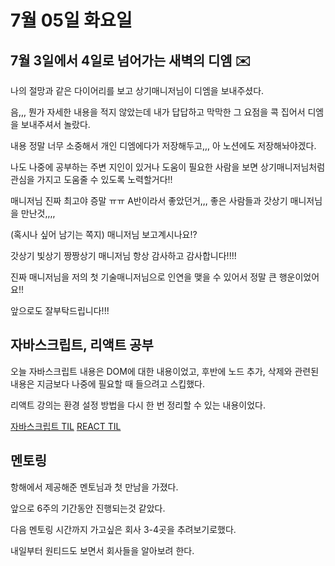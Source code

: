 # 7월 05일 화요일

## 7월 3일에서 4일로 넘어가는 새벽의 디엠 :envelope:
나의 절망과 같은 다이어리를 보고 상기매니저님이 디엠을 보내주셨다. 
 
음,,, 뭔가 자세한 내용을 적지 않았는데 내가 답답하고 막막한 그 요점을 콕 집어서 디엠을 보내주셔서 놀랐다. 
  
내용 정말 너무 소중해서 개인 디엠에다가 저장해두고,,, 아 노션에도 저장해놔야겠다. 
  
나도 나중에 공부하는 주변 지인이 있거나 도움이 필요한 사람을 보면 상기매니저님처럼 관심을 가지고 도움줄 수 있도록 노력할거다!!

매니저님 진짜 최고야 증말 ㅠㅠ A반이라서 좋았던거,,, 좋은 사람들과 갓상기 매니저님을 만난것,,,,
 
(혹시나 싶어 남기는 쪽지)
매니저님 보고계시나요!?

갓상기 빛상기 짱짱상기 매니저님 항상 감사하고 감사합니다!!!! 
 
진짜 매니저님을 저의 첫 기술매니저님으로 인연을 맺을 수 있어서 정말 큰 행운이었어요!!
  
앞으로도 잘부탁드립니다!!!


## 자바스크립트, 리액트 공부 
오늘 자바스크립트 내용은 DOM에 대한 내용이었고, 후반에 노드 추가, 삭제와 관련된 내용은 지금보다 나중에 필요할 때 들으려고 스킵했다. 

리액트 강의는 환경 설정 방법을 다시 한 번 정리할 수 있는 내용이었다. 


[자바스크립트 TIL](https://github.com/saehwa95/TIL/blob/main/JavaScript/Codeit/%5B%EC%A4%91%EA%B8%89-1%5D%EC%9D%B8%ED%84%B0%EB%9E%99%ED%8B%B0%EB%B8%8C%20%EC%9E%90%EB%B0%94%EC%8A%A4%ED%81%AC%EB%A6%BD%ED%8A%B8.md)
[REACT TIL](https://github.com/saehwa95/TIL/blob/main/React/Codeit/React%20%EC%9B%B9%20%EA%B0%9C%EB%B0%9C%20%EC%8B%9C%EC%9E%91%ED%95%98%EA%B8%B0.md)


## 멘토링
항해에서 제공해준 멘토님과 첫 만남을 가졌다. 

앞으로 6주의 기간동안 진행되는것 같았다.

다음 멘토링 시간까지 가고싶은 회사 3-4곳을 추려보기로했다.

내일부터 원티드도 보면서 회사들을 알아보려 한다. 
